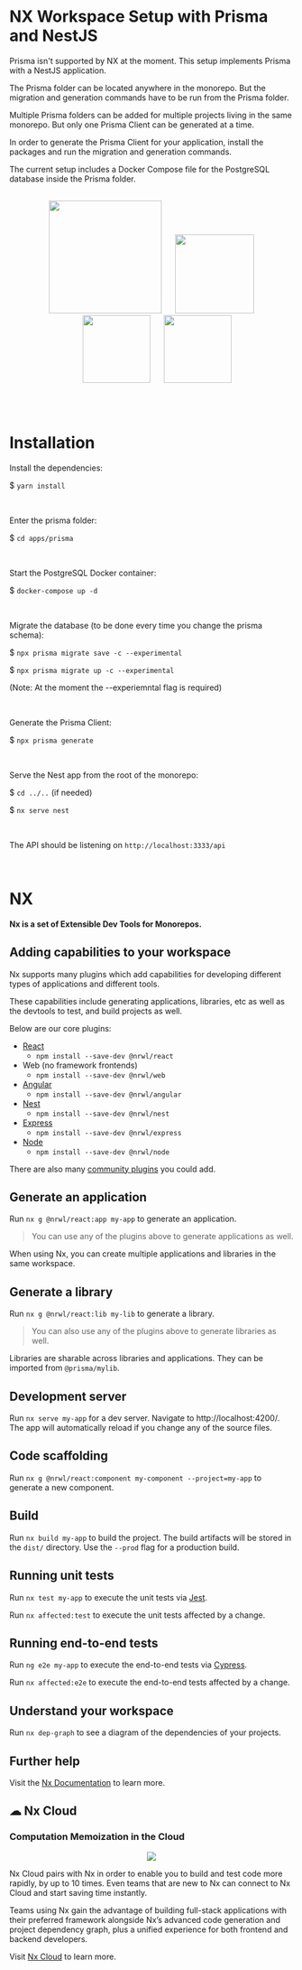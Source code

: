 # NX Workspace Setup with Prisma and NestJS

Prisma isn't supported by NX at the moment. This setup implements Prisma with a NestJS application.

The Prisma folder can be located anywhere in the monorepo. But the migration and generation commands have to be run from the Prisma folder.

Multiple Prisma folders can be added for multiple projects living in the same monorepo. But only one Prisma Client can be generated at a time.

In order to generate the Prisma Client for your application, install the packages and run the migration and generation commands.

The current setup includes a Docker Compose file for the PostgreSQL database inside the Prisma folder.

<p align="center" style="margin: 30px 0">
  <img src="https://raw.githubusercontent.com/nrwl/nx/master/images/nx-logo.png" width="200">
  <img src="https://docs.nestjs.com/assets/logo-small.svg" width="140" style="margin-left: 20px">
  <img src="https://seeklogo.com/images/P/prisma-logo-3805665B69-seeklogo.com.png" width="120" style="margin-left: 20px">
  <img src="https://upload.wikimedia.org/wikipedia/commons/thumb/2/29/Postgresql_elephant.svg/330px-Postgresql_elephant.svg.png" width="120" style="margin-left: 20px">
  
</p>

<br>

# Installation

Install the dependencies:

\$ `yarn install`

<br>

Enter the prisma folder:

\$ `cd apps/prisma`

<br>

Start the PostgreSQL Docker container:

\$ `docker-compose up -d`

<br>

Migrate the database (to be done every time you change the prisma schema):

\$ `npx prisma migrate save -c --experimental`

\$ `npx prisma migrate up -c --experimental`

(Note: At the moment the --experiemntal flag is required)

<br>

Generate the Prisma Client:

\$ `npx prisma generate`

<br>

Serve the Nest app from the root of the monorepo:

\$ `cd ../..` (if needed)

\$ `nx serve nest`

<br>

The API should be listening on `http://localhost:3333/api`

<br>

# NX

**Nx is a set of Extensible Dev Tools for Monorepos.**

## Adding capabilities to your workspace

Nx supports many plugins which add capabilities for developing different types of applications and different tools.

These capabilities include generating applications, libraries, etc as well as the devtools to test, and build projects as well.

Below are our core plugins:

- [React](https://reactjs.org)
  - `npm install --save-dev @nrwl/react`
- Web (no framework frontends)
  - `npm install --save-dev @nrwl/web`
- [Angular](https://angular.io)
  - `npm install --save-dev @nrwl/angular`
- [Nest](https://nestjs.com)
  - `npm install --save-dev @nrwl/nest`
- [Express](https://expressjs.com)
  - `npm install --save-dev @nrwl/express`
- [Node](https://nodejs.org)
  - `npm install --save-dev @nrwl/node`

There are also many [community plugins](https://nx.dev/nx-community) you could add.

## Generate an application

Run `nx g @nrwl/react:app my-app` to generate an application.

> You can use any of the plugins above to generate applications as well.

When using Nx, you can create multiple applications and libraries in the same workspace.

## Generate a library

Run `nx g @nrwl/react:lib my-lib` to generate a library.

> You can also use any of the plugins above to generate libraries as well.

Libraries are sharable across libraries and applications. They can be imported from `@prisma/mylib`.

## Development server

Run `nx serve my-app` for a dev server. Navigate to http://localhost:4200/. The app will automatically reload if you change any of the source files.

## Code scaffolding

Run `nx g @nrwl/react:component my-component --project=my-app` to generate a new component.

## Build

Run `nx build my-app` to build the project. The build artifacts will be stored in the `dist/` directory. Use the `--prod` flag for a production build.

## Running unit tests

Run `nx test my-app` to execute the unit tests via [Jest](https://jestjs.io).

Run `nx affected:test` to execute the unit tests affected by a change.

## Running end-to-end tests

Run `ng e2e my-app` to execute the end-to-end tests via [Cypress](https://www.cypress.io).

Run `nx affected:e2e` to execute the end-to-end tests affected by a change.

## Understand your workspace

Run `nx dep-graph` to see a diagram of the dependencies of your projects.

## Further help

Visit the [Nx Documentation](https://nx.dev) to learn more.

## ☁ Nx Cloud

### Computation Memoization in the Cloud

<p align="center"><img src="https://raw.githubusercontent.com/nrwl/nx/master/images/nx-cloud-card.png"></p>

Nx Cloud pairs with Nx in order to enable you to build and test code more rapidly, by up to 10 times. Even teams that are new to Nx can connect to Nx Cloud and start saving time instantly.

Teams using Nx gain the advantage of building full-stack applications with their preferred framework alongside Nx’s advanced code generation and project dependency graph, plus a unified experience for both frontend and backend developers.

Visit [Nx Cloud](https://nx.app/) to learn more.
